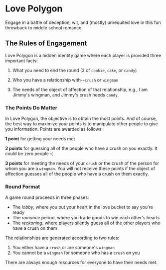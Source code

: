 # Love Polygon

Engage in a battle of deception, wit, and (mostly) unrequited love in this fun throwback to middle school romance.

## The Rules of Engagement

Love Polygon is a hidden identity game where each player is provided three important facts:

1. What you need to end the round (3 of `cookie`, `cake`, or `candy`)

2. Who you have a relationship with--`crush` or `wingman`

3. The needs of the object of affection of that relationship, e.g., I am Jimmy's wingman, and Jimmy's crush needs `candy`.

### The Points Do Matter
In Love Polygon, the objective is to obtain the most points. And of course, the
best way to maximize your points is to manipulate other people to give you
information. Points are awarded as follows:

**1 point** for getting your needs met

**2 points** for guessing all of the people who have a crush on you exactly. It
could be zero people :(

**3 points** for meeting the needs of your `crush` or the crush of the person
for whom you are a `wingman`. You will not receive these points if the object
of affection guesses all of the people who have a crush on them exactly.

### Round Format
A game round proceeds in three phases:
* The *lobby*, where you put your heart in the love bucket to say you're ready
* The *romance* period, where you trade goods to win each other's hearts
* The *reckoning*, where players silently guess all of the other players who have a crush on them

The relationships are generated according to two rules:
1. You either have a `crush` or are someone's `wingman`
2. You cannot be a `wingman` for someone who has a `crush` on you

There are always enough resources for everyone to have their needs met.
